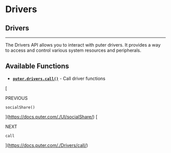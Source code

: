 # Drivers
Drivers
-------

* * *

The Drivers API allows you to interact with puter drivers. It provides a way to access and control various system resources and peripherals.

[](#available-functions)Available Functions
-------------------------------------------

*   **[`puter.drivers.call()`](https://docs.puter.com/Drivers/call/)** - Call driver functions

[

PREVIOUS

`socialShare()`



](https://docs.puter.com/./UI/socialShare/)
[

NEXT

`call`

](https://docs.puter.com/./Drivers/call/)